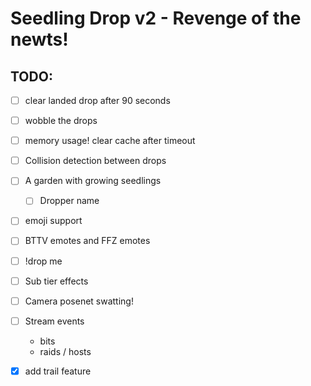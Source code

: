 # Seedling Drop v2 - Revenge of the newts!

## TODO:

* [ ] clear landed drop after 90 seconds
* [ ] wobble the drops
* [ ] memory usage! clear cache after timeout
* [ ] Collision detection between drops
* [ ] A garden with growing seedlings
  * [ ] Dropper name
* [ ] emoji support
* [ ] BTTV emotes and FFZ emotes
* [ ] !drop me
* [ ] Sub tier effects
* [ ] Camera posenet swatting!
* [ ] Stream events
  * bits
  * raids / hosts
* [X] add trail feature
  